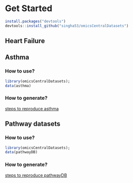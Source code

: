 # Get Started

```r
install.packages("devtools")
devtools::install_github("singha53/omicsCentralDatasets")
```

## Heart Failure

## Asthma

### How to use?

```r
library(omicsCentralDatasets);
data(asthma)
```

### How to generate?

[steps to reproduce asthma](https://github.com/singha53/omicsCentralDatasets/blob/master/inst/extdata/dataCleaning/asthma/asthma.md)

## Pathway datasets

### How to use?

```r
library(omicsCentralDatasets);
data(pathwayDB)
```

### How to generate?

[steps to reproduce pathwayDB](https://github.com/singha53/omicsCentralDatasets/blob/master/inst/extdata/dataCleaning/pathwayDB/pathways.md)
